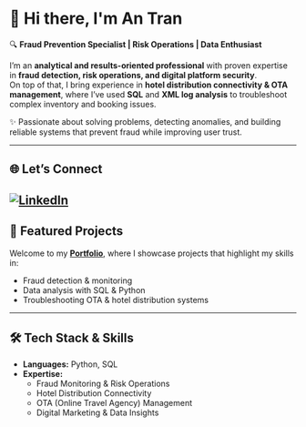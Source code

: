 # 👋 Hi there, I'm An Tran  

🔍 **Fraud Prevention Specialist | Risk Operations | Data Enthusiast**  

I’m an **analytical and results-oriented professional** with proven expertise in **fraud detection, risk operations, and digital platform security**.  
On top of that, I bring experience in **hotel distribution connectivity & OTA management**, where I’ve used **SQL** and **XML log analysis** to troubleshoot complex inventory and booking issues.  

✨ Passionate about solving problems, detecting anomalies, and building reliable systems that prevent fraud while improving user trust.  

---

## 🌐 Let’s Connect  
[![LinkedIn](https://img.shields.io/badge/LinkedIn-An%20Tran-blue?style=flat-square&logo=linkedin)](https://www.linkedin.com/in/an-tran-464458210/)
---

## 🚀 Featured Projects  

Welcome to my [**Portfolio**](https://github.com/htantran/Portfolio), where I showcase projects that highlight my skills in:  
- Fraud detection & monitoring  
- Data analysis with SQL & Python  
- Troubleshooting OTA & hotel distribution systems  

---

## 🛠️ Tech Stack & Skills  

- **Languages:** Python, SQL  
- **Expertise:**  
  - Fraud Monitoring & Risk Operations  
  - Hotel Distribution Connectivity  
  - OTA (Online Travel Agency) Management  
  - Digital Marketing & Data Insights  
